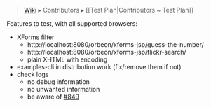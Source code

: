 > [Wiki](Home) ▸ Contributors ▸ [[Test Plan|Contributors ~ Test Plan]]

Features to test, with all supported browsers:

- XForms filter
    - http://localhost:8080/orbeon/xforms-jsp/guess-the-number/
    - http://localhost:8080/orbeon/xforms-jsp/flickr-search/
    - plain XHTML with encoding
- examples-cli in distribution work (fix/remove them if not)
- check logs
    - no debug information
    - no unwanted information
    - be aware of [#849][1]

[1]: https://github.com/orbeon/orbeon-forms/issues/849